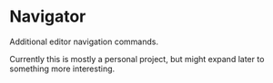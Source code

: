 # Navigator

Additional editor navigation commands.

Currently this is mostly a personal project, but might expand later to something more interesting.



